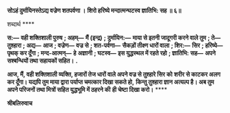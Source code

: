 **सोऽहं दुर्मायिनस्तेऽद्य वज्रेण शतपर्वणा ।** **शिरो हरिष्ये मन्दात्मन्घटस्व ज्ञातिभि: सह ॥ ६॥** 

शब्दार्थ **** 

**स:—** **वही शक्तिशाली पुरुष** **; अहम्—** **मैं (इन्द्र)** **; दुर्मायिन:—** **माया से इतनी जादूगरी करने वाले तुम** **; ते—** **तुश्हारा** **; अद्य—** **आज** **; वज्रेण—** **वज्र से** **; शत-पर्वणा—** **सैकड़ों तीक्ष्ण धारों वाला** **; शिर:—** **सिर** **; हरिष्ये—** **पृथक् कर दूँगा** **; मन्द-आत्मन्—** **हे** **अज्ञानी** **; घटस्व—** **इस युद्धस्थल में रहते रहो** **; ज्ञातिभि: सह—** **अपने सश्बन्धियों तथा सहायकों सहित।** **.** 

**आज, मैं, वही शक्तिशाली व्यक्ति, हजारों तेज धारों वाले अपने वज्र से तुश्हारे सिर को** **शरीर से काटकर अलग कर दूँगा। यद्यपि तुम माया द्वारा पर्याप्त चमत्कार दिखा सकते हो,** **किन्तु तुश्हारा ज्ञान अत्यल्प है। अब तुम अपने परिजनों तथा मित्रों सहित युद्धभूमि में ठहरने की** **ही चेष्टा दिखा करो।** **** 

**श्रीबलिरुवाच** 